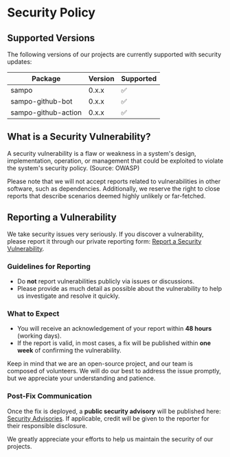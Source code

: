 # Security Policy

## Supported Versions

The following versions of our projects are currently supported with security updates:

| Package | Version | Supported          |
| ------- | ------- | ------------------ |
| sampo  | 0.x.x   | :white_check_mark: |
| sampo-github-bot   | 0.x.x   | :white_check_mark: |
| sampo-github-action   | 0.x.x   | :white_check_mark: |

## What is a Security Vulnerability?

A security vulnerability is a flaw or weakness in a system's design, implementation, operation, or management that could be exploited to violate the system's security policy. (Source: OWASP)

Please note that we will not accept reports related to vulnerabilities in other software, such as dependencies. Additionally, we reserve the right to close reports that describe scenarios deemed highly unlikely or far-fetched.

## Reporting a Vulnerability

We take security issues very seriously. If you discover a vulnerability, please report it through our private reporting form: [Report a Security Vulnerability](https://github.com/bruits/maudit/security/advisories/new).

### Guidelines for Reporting

- Do **not** report vulnerabilities publicly via issues or discussions.
- Please provide as much detail as possible about the vulnerability to help us investigate and resolve it quickly.

### What to Expect

- You will receive an acknowledgement of your report within **48 hours** (working days).
- If the report is valid, in most cases, a fix will be published within **one week** of confirming the vulnerability.

Keep in mind that we are an open-source project, and our team is composed of volunteers. We will do our best to address the issue promptly, but we appreciate your understanding and patience.

### Post-Fix Communication

Once the fix is deployed, a **public security advisory** will be published here: [Security Advisories](https://github.com/bruits/maudit/security/advisories). If applicable, credit will be given to the reporter for their responsible disclosure.

We greatly appreciate your efforts to help us maintain the security of our projects.
